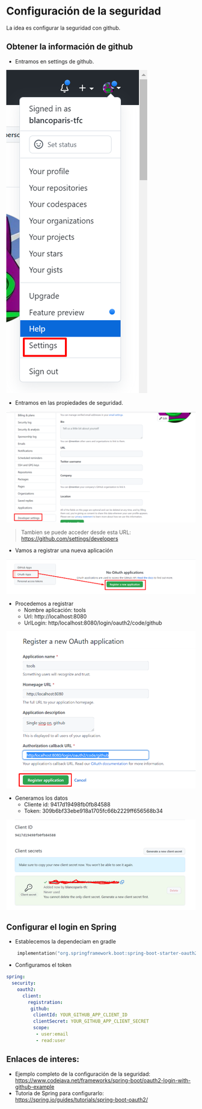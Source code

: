 # Configuración de la seguridad

La idea es configurar la seguridad con github.

## Obtener la información de github

* Entramos en settings de github.

![Settings](p001.png)

* Entramos en las propiedades de seguridad.

![Settings desarrollo](p002.png)

> Tambien se puede acceder desde esta URL: https://github.com/settings/developers

* Vamos a registrar una nueva aplicación

![Registrar aplicacion](p003.png)

* Procedemos a registrar
  * Nombre aplicación: tools
  * Url: http://localhost:8080
  * UrlLogin: http/localhost:8080/login/oauth2/code/github

![Ficha registra aplicacion](p004.png)

* Generamos los datos 
  * Cliente id: 9417d19498fb0fb84588
  * Token: 309b6bf33ebe918a1705fc66b2229ff656568b34

![Ficha registra aplicacion](p005.png)

## Configurar el login en Spring

* Establecemos la dependeciam en gradle 

```kotlin
	implementation("org.springframework.boot:spring-boot-starter-oauth2-client")
```

* Configuramos el token

```yaml
spring:
  security:
    oauth2:
      client:
        registration:
         github:
          clientId: YOUR_GITHUB_APP_CLIENT_ID
          clientSecret: YOUR_GITHUB_APP_CLIENT_SECRET
          scope:
           - user:email
           - read:user
```

## Enlaces de interes:
* Ejemplo completo de la configuración de la seguridad: https://www.codejava.net/frameworks/spring-boot/oauth2-login-with-github-example
* Tutoria de Spring para configurarlo: https://spring.io/guides/tutorials/spring-boot-oauth2/
